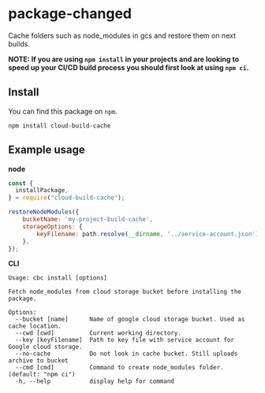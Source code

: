 # package-changed

Cache folders such as node_modules in gcs and restore them on next builds.

**NOTE: If you are using `npm install` in your projects and are looking to speed up your CI/CD build process you should first look at using `npm ci`.**


## Install

You can find this package on `npm`.

`npm install cloud-build-cache`

## Example usage

**node**

```javascript
const {
  installPackage,
} = require("cloud-build-cache");

restoreNodeModules({
    bucketName: 'my-project-build-cache',
    storageOptions: {
        keyFilename: path.resolve(__dirname, '../service-account.json'),
    },
});
```

**CLI**

```
Usage: cbc install [options]

Fetch node_modules from cloud storage bucket before installing the package.

Options:
  --bucket [name]      Name of google cloud storage bucket. Used as cache location.
  --cwd [cwd]          Current working directory.
  --key [keyFilename]  Path to key file with service account for Google cloud storage.
  --no-cache           Do not look in cache bucket. Still uploads archive to bucket
  --cmd [cmd]          Command to create node_modules folder. (default: "npm ci")
  -h, --help           display help for command
```